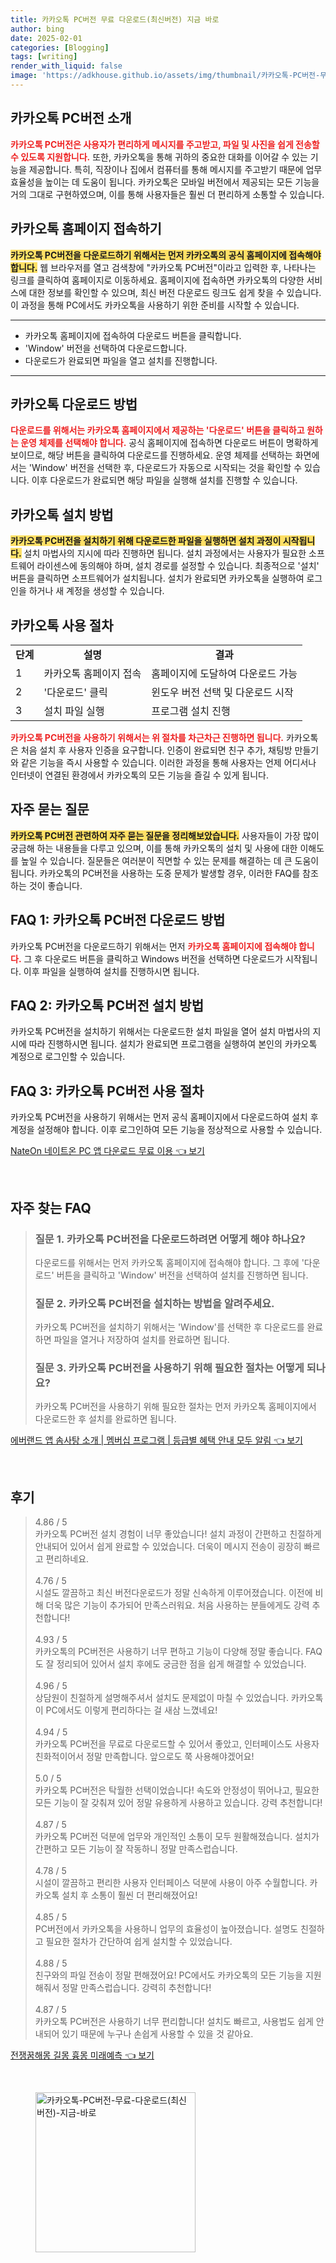 ```yaml
---
title: 카카오톡 PC버전 무료 다운로드(최신버전) 지금 바로
author: bing
date: 2025-02-01
categories: [Blogging]
tags: [writing]
render_with_liquid: false
image: 'https://adkhouse.github.io/assets/img/thumbnail/카카오톡-PC버전-무료-다운로드(최신버전)-지금-바로.webp'
---
```



<h2 id='카카오톡_PC버전_소개'>카카오톡 PC버전 소개</h2>

<p><b><span style="color: #ee2323;">카카오톡 PC버전은 사용자가 편리하게 메시지를 주고받고, 파일 및 사진을 쉽게 전송할 수 있도록 지원합니다.</span></b> 또한, 카카오톡을 통해 귀하의 중요한 대화를 이어갈 수 있는 기능을 제공합니다. 특히, 직장이나 집에서 컴퓨터를 통해 메시지를 주고받기 때문에 업무 효율성을 높이는 데 도움이 됩니다. 카카오톡은 모바일 버전에서 제공되는 모든 기능을 거의 그대로 구현하였으며, 이를 통해 사용자들은 훨씬 더 편리하게 소통할 수 있습니다.</p>

<h2 id='카카오톡_홈페이지_접속하기'>카카오톡 홈페이지 접속하기</h2>

<p><b><span style="background-color: #ffe066;">카카오톡 PC버전을 다운로드하기 위해서는 먼저 카카오톡의 공식 홈페이지에 접속해야 합니다.</span></b> 웹 브라우저를 열고 검색창에 "카카오톡 PC버전"이라고 입력한 후, 나타나는 링크를 클릭하여 홈페이지로 이동하세요. 홈페이지에 접속하면 카카오톡의 다양한 서비스에 대한 정보를 확인할 수 있으며, 최신 버전 다운로드 링크도 쉽게 찾을 수 있습니다. 이 과정을 통해 PC에서도 카카오톡을 사용하기 위한 준비를 시작할 수 있습니다.</p>

<hr />

<ul>
    <li>카카오톡 홈페이지에 접속하여 다운로드 버튼을 클릭합니다.</li>
    <li>'Window' 버전을 선택하여 다운로드합니다.</li>
    <li>다운로드가 완료되면 파일을 열고 설치를 진행합니다.</li>
</ul>

<hr />

<h2 id='카카오톡_다운로드_방법'>카카오톡 다운로드 방법</h2>

<p><b><span style="color: #ee2323;">다운로드를 위해서는 카카오톡 홈페이지에서 제공하는 '다운로드' 버튼을 클릭하고 원하는 운영 체제를 선택해야 합니다.</span></b> 공식 홈페이지에 접속하면 다운로드 버튼이 명확하게 보이므로, 해당 버튼을 클릭하여 다운로드를 진행하세요. 운영 체제를 선택하는 화면에서는 'Window' 버전을 선택한 후, 다운로드가 자동으로 시작되는 것을 확인할 수 있습니다. 이후 다운로드가 완료되면 해당 파일을 실행해 설치를 진행할 수 있습니다.</p>

<h2 id='카카오톡_설치_방법'>카카오톡 설치 방법</h2>

<p><b><span style="background-color: #ffe066;">카카오톡 PC버전을 설치하기 위해 다운로드한 파일을 실행하면 설치 과정이 시작됩니다.</span></b> 설치 마법사의 지시에 따라 진행하면 됩니다. 설치 과정에서는 사용자가 필요한 소프트웨어 라이센스에 동의해야 하며, 설치 경로를 설정할 수 있습니다. 최종적으로 '설치' 버튼을 클릭하면 소프트웨어가 설치됩니다. 설치가 완료되면 카카오톡을 실행하여 로그인을 하거나 새 계정을 생성할 수 있습니다.</p>

<h2 id='카카오톡_사용_절차'>카카오톡 사용 절차</h2>

<table>
    <tr>
        <td style="text-align: center; height: 17px;"><b>단계</b></td>
        <td style="text-align: center; height: 17px;"><b>설명</b></td>
        <td style="text-align: center; height: 17px;"><b>결과</b></td>
    </tr>
    <tr>
        <td>1</td>
        <td>카카오톡 홈페이지 접속</td>
        <td>홈페이지에 도달하여 다운로드 가능</td>
    </tr>
    <tr>
        <td>2</td>
        <td>'다운로드' 클릭</td>
        <td>윈도우 버전 선택 및 다운로드 시작</td>
    </tr>
    <tr>
        <td>3</td>
        <td>설치 파일 실행</td>
        <td>프로그램 설치 진행</td>
    </tr>
</table>

<p><b><span style="color: #ee2323;">카카오톡 PC버전을 사용하기 위해서는 위 절차를 차근차근 진행하면 됩니다.</span></b> 카카오톡은 처음 설치 후 사용자 인증을 요구합니다. 인증이 완료되면 친구 추가, 채팅방 만들기와 같은 기능을 즉시 사용할 수 있습니다. 이러한 과정을 통해 사용자는 언제 어디서나 인터넷이 연결된 환경에서 카카오톡의 모든 기능을 즐길 수 있게 됩니다.</p>

<h2 id='자주_묻는_질문'>자주 묻는 질문</h2>

<p><b><span style="background-color: #ffe066;">카카오톡 PC버전 관련하여 자주 묻는 질문을 정리해보았습니다.</span></b> 사용자들이 가장 많이 궁금해 하는 내용들을 다루고 있으며, 이를 통해 카카오톡의 설치 및 사용에 대한 이해도를 높일 수 있습니다. 질문들은 여러분이 직면할 수 있는 문제를 해결하는 데 큰 도움이 됩니다. 카카오톡의 PC버전을 사용하는 도중 문제가 발생할 경우, 이러한 FAQ를 참조하는 것이 좋습니다.</p>

<h2 id='FAQ_1'>FAQ 1: 카카오톡 PC버전 다운로드 방법</h2>

<p>카카오톡 PC버전을 다운로드하기 위해서는 먼저 <b><span style="color: #ee2323;">카카오톡 홈페이지에 접속해야 합니다.</span></b> 그 후 다운로드 버튼을 클릭하고 Windows 버전을 선택하면 다운로드가 시작됩니다. 이후 파일을 실행하여 설치를 진행하시면 됩니다.</p>

<h2 id='FAQ_2'>FAQ 2: 카카오톡 PC버전 설치 방법</h2>

<p>카카오톡 PC버전을 설치하기 위해서는 다운로드한 설치 파일을 열어 설치 마법사의 지시에 따라 진행하시면 됩니다. 설치가 완료되면 프로그램을 실행하여 본인의 카카오톡 계정으로 로그인할 수 있습니다.</p>

<h2 id='FAQ_3'>FAQ 3: 카카오톡 PC버전 사용 절차</h2>

<p>카카오톡 PC버전을 사용하기 위해서는 먼저 공식 홈페이지에서 다운로드하여 설치 후 계정을 설정해야 합니다. 이후 로그인하여 모든 기능을 정상적으로 사용할 수 있습니다.</p>


<p><a class="click-button" title="NateOn 네이트온 PC 앱 다운로드 무료 이용" href="https://adkhouse.github.io/posts/NateOn-%EB%84%A4%EC%9D%B4%ED%8A%B8%EC%98%A8-PC-%EC%95%B1-%EB%8B%A4%EC%9A%B4%EB%A1%9C%EB%93%9C-%EB%AC%B4%EB%A3%8C-%EC%9D%B4%EC%9A%A9/" rel="dofollow">NateOn 네이트온 PC 앱 다운로드 무료 이용 👈 보기</a></p><br>
<h2 id='자주_찾는_FAQ'>자주 찾는 FAQ</h2>
<div itemscope="" itemtype="https://schema.org/FAQPage"> 
<blockquote> 
<div itemscope="" itemprop="mainEntity" itemtype="https://schema.org/Question"> 
<h3 itemprop="name">질문 1. 카카오톡 PC버전을 다운로드하려면 어떻게 해야 하나요?</h3> 
<div itemscope="" itemprop="acceptedAnswer" itemtype="https://schema.org/Answer"> 
<span itemprop="text"> 
<p>다운로드를 위해서는 먼저 카카오톡 홈페이지에 접속해야 합니다. 그 후에 '다운로드' 버튼을 클릭하고 'Window' 버전을 선택하여 설치를 진행하면 됩니다.</p> 
</span> 
</div> 
</div> 
<div itemscope="" itemprop="mainEntity" itemtype="https://schema.org/Question"> 
<h3 itemprop="name">질문 2. 카카오톡 PC버전을 설치하는 방법을 알려주세요.</h3> 
<div itemscope="" itemprop="acceptedAnswer" itemtype="https://schema.org/Answer"> 
<span itemprop="text"> 
<p>카카오톡 PC버전을 설치하기 위해서는 'Window'를 선택한 후 다운로드를 완료하면 파일을 열거나 저장하여 설치를 완료하면 됩니다.</p> 
</span> 
</div> 
</div> 
<div itemscope="" itemprop="mainEntity" itemtype="https://schema.org/Question"> 
<h3 itemprop="name">질문 3. 카카오톡 PC버전을 사용하기 위해 필요한 절차는 어떻게 되나요?</h3> 
<div itemscope="" itemprop="acceptedAnswer" itemtype="https://schema.org/Answer"> 
<span itemprop="text"> 
<p>카카오톡 PC버전을 사용하기 위해 필요한 절차는 먼저 카카오톡 홈페이지에서 다운로드한 후 설치를 완료하면 됩니다.</p> 
</span> 
</div> 
</div> 
</blockquote> 
</div>
<p><a class="click-button" title="에버랜드 앱 솜사탕 소개 | 멤버십 프로그램 | 등급별 혜택 안내 모두 알림" href="https://adkhouse.github.io/posts/%EC%97%90%EB%B2%84%EB%9E%9C%EB%93%9C-%EC%95%B1-%EC%86%9C%EC%82%AC%ED%83%95-%EC%86%8C%EA%B0%9C-%EB%A9%A4%EB%B2%84%EC%8B%AD-%ED%94%84%EB%A1%9C%EA%B7%B8%EB%9E%A8-%EB%93%B1%EA%B8%89%EB%B3%84-%ED%98%9C%ED%83%9D-%EC%95%88%EB%82%B4-%EB%AA%A8%EB%91%90-%EC%95%8C%EB%A6%BC/" rel="dofollow">에버랜드 앱 솜사탕 소개 | 멤버십 프로그램 | 등급별 혜택 안내 모두 알림 👈 보기</a></p><br>
<h2 id='후기'>후기</h2>
<div itemscope itemtype="https://schema.org/Product">
  <blockquote>
  <div itemprop="review" itemscope itemtype="https://schema.org/Review">
      <div itemprop="reviewRating" itemscope itemtype="https://schema.org/Rating"> <span itemprop="ratingValue">4.86</span> / <span itemprop="bestRating">5</span> </div>
      <span itemprop="reviewBody">카카오톡 PC버전 설치 경험이 너무 좋았습니다! 설치 과정이 간편하고 친절하게 안내되어 있어서 쉽게 완료할 수 있었습니다. 더욱이 메시지 전송이 굉장히 빠르고 편리하네요.</span>
  </div>
  <br>
  <div itemprop="review" itemscope itemtype="https://schema.org/Review">
      <div itemprop="reviewRating" itemscope itemtype="https://schema.org/Rating"> <span itemprop="ratingValue">4.76</span> / <span itemprop="bestRating">5</span> </div>
      <span itemprop="reviewBody">시설도 깔끔하고 최신 버전다운로드가 정말 신속하게 이루어졌습니다. 이전에 비해 더욱 많은 기능이 추가되어 만족스러워요. 처음 사용하는 분들에게도 강력 추천합니다!</span>
  </div>
  <br>
  <div itemprop="review" itemscope itemtype="https://schema.org/Review">
      <div itemprop="reviewRating" itemscope itemtype="https://schema.org/Rating"> <span itemprop="ratingValue">4.93</span> / <span itemprop="bestRating">5</span> </div>
      <span itemprop="reviewBody">카카오톡의 PC버전은 사용하기 너무 편하고 기능이 다양해 정말 좋습니다. FAQ도 잘 정리되어 있어서 설치 후에도 궁금한 점을 쉽게 해결할 수 있었습니다.</span>
  </div>
  <br>
  <div itemprop="review" itemscope itemtype="https://schema.org/Review">
      <div itemprop="reviewRating" itemscope itemtype="https://schema.org/Rating"> <span itemprop="ratingValue">4.96</span> / <span itemprop="bestRating">5</span> </div>
      <span itemprop="reviewBody">상담원이 친절하게 설명해주셔서 설치도 문제없이 마칠 수 있었습니다. 카카오톡이 PC에서도 이렇게 편리하다는 걸 새삼 느꼈네요!</span>
  </div>
  <br>
  <div itemprop="review" itemscope itemtype="https://schema.org/Review">
      <div itemprop="reviewRating" itemscope itemtype="https://schema.org/Rating"> <span itemprop="ratingValue">4.94</span> / <span itemprop="bestRating">5</span> </div>
      <span itemprop="reviewBody">카카오톡 PC버전을 무료로 다운로드할 수 있어서 좋았고, 인터페이스도 사용자 친화적이어서 정말 만족합니다. 앞으로도 쭉 사용해야겠어요!</span>
  </div>
  <br>
  <div itemprop="review" itemscope itemtype="https://schema.org/Review">
      <div itemprop="reviewRating" itemscope itemtype="https://schema.org/Rating"> <span itemprop="ratingValue">5.0</span> / <span itemprop="bestRating">5</span> </div>
      <span itemprop="reviewBody">카카오톡 PC버전은 탁월한 선택이었습니다! 속도와 안정성이 뛰어나고, 필요한 모든 기능이 잘 갖춰져 있어 정말 유용하게 사용하고 있습니다. 강력 추천합니다!</span>
  </div>
  <br>
  <div itemprop="review" itemscope itemtype="https://schema.org/Review">
      <div itemprop="reviewRating" itemscope itemtype="https://schema.org/Rating"> <span itemprop="ratingValue">4.87</span> / <span itemprop="bestRating">5</span> </div>
      <span itemprop="reviewBody">카카오톡 PC버전 덕분에 업무와 개인적인 소통이 모두 원활해졌습니다. 설치가 간편하고 모든 기능이 잘 작동하니 정말 만족스럽습니다.</span>
  </div>
  <br>
  <div itemprop="review" itemscope itemtype="https://schema.org/Review">
      <div itemprop="reviewRating" itemscope itemtype="https://schema.org/Rating"> <span itemprop="ratingValue">4.78</span> / <span itemprop="bestRating">5</span> </div>
      <span itemprop="reviewBody">시설이 깔끔하고 편리한 사용자 인터페이스 덕분에 사용이 아주 수월합니다. 카카오톡 설치 후 소통이 훨씬 더 편리해졌어요!</span>
  </div>
  <br>
  <div itemprop="review" itemscope itemtype="https://schema.org/Review">
      <div itemprop="reviewRating" itemscope itemtype="https://schema.org/Rating"> <span itemprop="ratingValue">4.85</span> / <span itemprop="bestRating">5</span> </div>
      <span itemprop="reviewBody">PC버전에서 카카오톡을 사용하니 업무의 효율성이 높아졌습니다. 설명도 친절하고 필요한 절차가 간단하여 쉽게 설치할 수 있었습니다.</span>
  </div>
  <br>
  <div itemprop="review" itemscope itemtype="https://schema.org/Review">
      <div itemprop="reviewRating" itemscope itemtype="https://schema.org/Rating"> <span itemprop="ratingValue">4.88</span> / <span itemprop="bestRating">5</span> </div>
      <span itemprop="reviewBody">친구와의 파일 전송이 정말 편해졌어요! PC에서도 카카오톡의 모든 기능을 지원해줘서 정말 만족스럽습니다. 강력히 추천합니다!</span>
  </div>
  <br>
  <div itemprop="review" itemscope itemtype="https://schema.org/Review">
      <div itemprop="reviewRating" itemscope itemtype="https://schema.org/Rating"> <span itemprop="ratingValue">4.87</span> / <span itemprop="bestRating">5</span> </div>
      <span itemprop="reviewBody">카카오톡 PC버전은 사용하기 너무 편리합니다! 설치도 빠르고, 사용법도 쉽게 안내되어 있기 때문에 누구나 손쉽게 사용할 수 있을 것 같아요.</span>
  </div>
  </blockquote>
</div>
<p><a class="click-button" title="전쟁꿈해몽 길몽 흉몽 미래예측" href="https://adkhouse.github.io/posts/%EC%A0%84%EC%9F%81%EA%BF%88%ED%95%B4%EB%AA%BD-%EA%B8%B8%EB%AA%BD-%ED%9D%89%EB%AA%BD-%EB%AF%B8%EB%9E%98%EC%98%88%EC%B8%A1/" rel="dofollow">전쟁꿈해몽 길몽 흉몽 미래예측 👈 보기</a></p><br>
<figure class="image"><img src="https://adkhouse.github.io/assets/img/thumbnail/카카오톡-PC버전-무료-다운로드(최신버전)-지금-바로.webp" alt="카카오톡-PC버전-무료-다운로드(최신버전)-지금-바로" width="256" height="256"></figure>